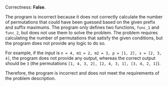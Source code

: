 Correctness: **False**.

The program is incorrect because it does not correctly calculate the number of permutations that could have been guessed based on the given prefix and suffix maximums. The program only defines two functions, `func_1` and `func_2`, but does not use them to solve the problem. The problem requires calculating the number of permutations that satisfy the given conditions, but the program does not provide any logic to do so.

For example, if the input is `n = 4, m1 = 2, m2 = 3, p = [1, 2], s = [2, 3, 4]`, the program does not provide any output, whereas the correct output should be `3` (the permutations `[1, 4, 3, 2], [2, 4, 3, 1], [3, 4, 2, 1]`).

Therefore, the program is incorrect and does not meet the requirements of the problem description.